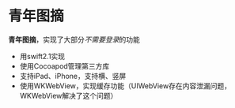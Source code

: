 # 青年图摘
**青年图摘**，实现了大部分*不需要登录*的功能

- 用swift2.1实现
- 使用Cocoapod管理第三方库
- 支持iPad、iPhone，支持横、竖屏
- 使用WKWebView，实现缓存功能（UIWebView存在内容泄漏问题，WKWebView解决了这个问题）